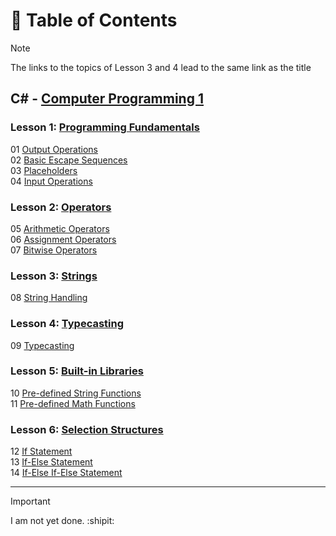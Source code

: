 # 📖 Table of Contents
> [!NOTE]
> The links to the topics of Lesson 3 and 4 lead to the same link as the title

## C# - [Computer Programming 1](cp1)
### **Lesson 1:** [**Programming Fundamentals**](cp1/lesson1-programming-fundamentals) <br/>
01 [Output Operations](cp1/lesson1-programming-fundamentals/01-output-operations) <br/>
02 [Basic Escape Sequences](cp1/lesson1-programming-fundamentals/02-basic-escape-sequences) <br/>
03 [Placeholders](cp1/lesson1-programming-fundamentals/03-placeholders) <br/>
04 [Input Operations](cp1/lesson1-programming-fundamentals/04-input-operations) <br/>
### **Lesson 2:** [Operators](cp1/lesson2-operators) <br/>
05 [Arithmetic Operators](cp1/lesson2-operators/05-arithmetic-operators) <br/>
06 [Assignment Operators](cp1/lesson2-operators/06-assignment-operators) <br/>
07 [Bitwise Operators](cp1/lesson2-operators/07-bitwise-operators) <br/>
### **Lesson 3:** [Strings](cp1/lesson3-strings/08-string-handling) <br/>
08 [String Handling](cp1/lesson3-strings/08-string-handling) <br/>
### **Lesson 4:** [Typecasting](cp1/lesson4-typecasting/09-typecasting) <br/>
09 [Typecasting](cp1/lesson4-typecasting/09-typecasting) <br/>
### **Lesson 5:** [Built-in Libraries](cp1/lesson5-built-in-libraries) <br/>
10 [Pre-defined String Functions](cp1/lesson5-built-in-libraries/10-pre-defined-string-functions) <br/>
11 [Pre-defined Math Functions](cp1/lesson5-built-in-libraries/11-pre-defined-math-functions) <br/>
### **Lesson 6:** [Selection Structures](cp1/lesson6-selection-structures) <br/>
12 [If Statement](cp1/lesson6-selection-structures/12-if-statement) <br/>
13 [If-Else Statement](cp1/lesson6-selection-structures/13-if-else-statement) <br/>
14 [If-Else If-Else Statement](cp1/lesson6-selection-structures/14-if-else-if-else-statement)

---
> [!IMPORTANT]
> I am not yet done. :shipit:
